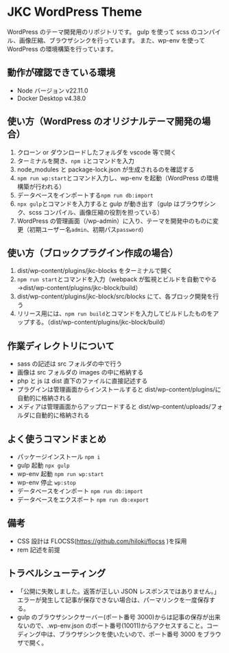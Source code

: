 # JKC WordPress Theme

WordPress のテーマ開発用のリポジトリです。
gulp を使って scss のコンパイル、画像圧縮、ブラウザシンクを行っています。
また、wp-env を使って WordPress の環境構築を行っています。

## 動作が確認できている環境

-   Node バージョン v22.11.0
-   Docker Desktop v4.38.0

## 使い方（WordPress のオリジナルテーマ開発の場合）

1. クローン or ダウンロードしたフォルダを vscode 等で開く
2. ターミナルを開き、`npm i`とコマンドを入力
3. node_modules と package-lock.json が生成されるのを確認する
4. `npm run wp:start`とコマンド入力し、wp-env を起動（WordPress の環境構築が行われる）
5. データベースをインポートする`npm run db:import`
6. `npx gulp`とコマンドを入力すると gulp が動き出す（gulp はブラウザシンク、scss コンパイル、画像圧縮の役割を担っている）
7. WordPress の管理画面（/wp-admin）に入り、テーマを開発中のものに変更（初期ユーザー名`admin`、初期パス`password`）

## 使い方（ブロックプラグイン作成の場合）

1. dist/wp-content/plugins/jkc-blocks をターミナルで開く
2. `npm run start`とコマンドを入力（webpack が監視とビルドを自動でやる →dist/wp-content/plugins/jkc-block/build）
3. dist/wp-content/plugins/jkc-block/src/blocks にて、各ブロック開発を行う
4. リリース用には、`npm run build`とコマンドを入力してビルドしたものをアップする。（dist/wp-content/plugins/jkc-block/build）

## 作業ディレクトリについて

-   sass の記述は src フォルダの中で行う
-   画像は src フォルダの images の中に格納する
-   php と js は dist 直下のファイルに直接記述する
-   プラグインは管理画面からインストールすると dist/wp-content/plugins/に自動的に格納される
-   メディアは管理画面からアップロードすると dist/wp-content/uploads/フォルダに自動的に格納される

## よく使うコマンドまとめ

-   パッケージインストール `npm i`
-   gulp 起動 `npx gulp`
-   wp-env 起動 `npm run wp:start`
-   wp-env 停止 `wp:stop`
-   データベースをインポート `npm run db:import`
-   データベースをエクスポート `npm run db:export`

## 備考

-   CSS 設計は FLOCSS(https://github.com/hiloki/flocss )を採用
-   rem 記述を前提

## トラベルシューティング

-   「公開に失敗しました。返答が正しい JSON レスポンスではありません。」エラーが発生して記事が保存できない場合は、パーマリンクを一度保存する。
-   gulp のブラウザシンクサーバー(ポート番号 3000)からは記事の保存が出来ないので、.wp-env.json のポート番号(10011)からアクセスすること。コーディング中は、ブラウザシンクを使いたいので、ポート番号 3000 をブラウザで開く。
